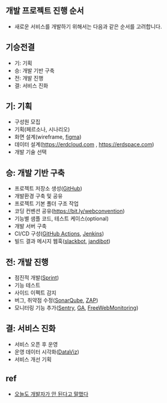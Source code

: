 ## 개발 프로젝트 진행 순서
* 새로운 서비스를 개발하기 위해서는 다음과 같은 순서를 고려합니다.

## 기승전결
  * 기: 기획
  * 승: 개발 기반 구축
  * 전: 개발 진행
  * 결: 서비스 진화

## 기: 기획
* 구성원 모집
* 기획(페르소나, 시나리오)
* 화면 설계(wireframe, [figma](https://www.figma.com/))
* 데이터 설계(https://erdcloud.com , https://erdspace.com)
* 개발 기술 선택

## 승: 개발 기반 구축
* 프로젝트 저장소 생성([GitHub](/mib/github))
* 개발환경 구축 및 공유
* 프로젝트 기본 폴더 구조 작업
* 코딩 컨벤션 공유(https://bit.ly/webconvention)
* 기능별 샘플 코드, 테스트 케이스(optional)
* 개발 서버 구축
* CI/CD 구성([GitHub Actions](/mib/github/actions), [Jenkins](/mib/jenkins))
* 빌드 결과 메시지 웹훅([slackbot](/mib/slack), [jandibot](/mib/jandi))

## 전: 개발 진행
* 점진적 개발([Sprint](https://docs.google.com/presentation/d/1icF44HQUgApBL4Fiv4pChOrGY1Shlxj3/edit#slide=id.p25))
* 기능 테스트
* 사이드 이펙트 감지
* 버그, 취약점 수정([SonarQube](/mib/sonar), [ZAP](/mib/zap))
* 모니터링 기능 추가([Sentry](/mib/sentry), [GA](/mib/ga), [FreeWebMonitoring](https://www.freewebmonitoring.com/))

## 결: 서비스 진화
* 서비스 오픈 후 운영
* 운영 데이터 시각화([DataViz](/mib/elk))
* 서비스 개선 기획

## ref
* [오늘도 개발자가 안 된다고 말했다](http://www.yes24.com/Product/Goods/97919905)
